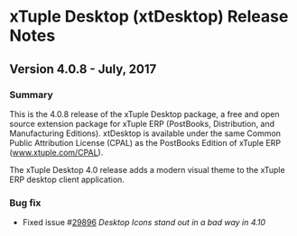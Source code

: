# xTuple Desktop (xtDesktop) Release Notes
## Version 4.0.8 - July, 2017

### Summary

This is the 4.0.8 release of the xTuple Desktop package, a free and
open source extension package for xTuple ERP (PostBooks, Distribution,
and Manufacturing Editions).  xtDesktop is available under the same
Common Public Attribution License (CPAL) as the PostBooks Edition
of xTuple ERP (www.xtuple.com/CPAL).

The xTuple Desktop 4.0 release adds a modern visual theme to the
xTuple ERP desktop client application.

### Bug fix
- Fixed issue #[29896](http://www.xtuple.org/xtincident/view/bugs/29896)
  _Desktop Icons stand out in a bad way in 4.10_



